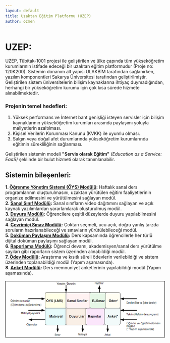 ```yaml
---
layout: default
title: Uzaktan Eğitim Platformu (UZEP)
author: ozmen
---
```

# UZEP:

UZEP, Tübitak-1001 projesi ile geliştirilen ve ülke çapında tüm yükseköğretim kurumlarının istifade edeceği bir uzaktan eğitim platformudur (Proje no: 120K200). Sistemin donanım alt yapısı ULAKBİM tarafından sağlanırken, yazılım komponentleri Sakarya Üniversitesi tarafından geliştirilmiştir. Geliştirilen sistem üniversitelerin bilişim kaynaklarına ihtiyaç duymadığından, herhangi bir yükseköğretim kurumu için çok kısa sürede hizmete alınabilmektedir. <br>

### Projenin temel hedefleri:<br> 
1. Yüksek performans ve İnternet bant genişliği isteyen servisler için bilişim kaynaklarının yükseköğretim kurumları arasında paylaşımı yoluyla maliyetlerin azaltılması. <br>
2. Kişisel Verilerin Korunması Kanunu (KVKK) ile uyumlu olması. <br>
3. Salgın veya doğal afet durumlarında yükseköğretim kurumlarında eğitimin sürekliliğinin sağlanması.<br>

Geliştirilen sistemin modeli **"Servis olarak Eğitim"** _(Education as a Service: EaaS)_ şeklinde bir bulut hizmeti olarak tanımlanabilir.

## Sistemin bileşenleri:
**1. [Öğrenme Yönetim Sistemi (ÖYS) Modülü](/oys.html):** Haftalık sanal ders programlarının oluşturulmasını, uzaktan yürütülen eğitim faaliyetlerinin organize edilmesini ve yürütülmesini sağlayan modül.<br>
**2. [Sanal Sınıf Modülü](/sanal.html):** Sanal sınıfların video dağıtımını sağlayan ve açık kaynak yazılımlardan yararlanılarak oluşturulmuş modül.<br>
**3. [Duyuru Modülü](/duyuru.html):** Öğrencilere çeşitli düzeylerde duyuru yapılabilmesini sağlayan modül.<br>
**4. [Çevrimiçi Sınav Modülü](/esinav.html):** Çoktan seçmeli, ucu açık, doğru yanlış tarzda soruların hazırlanabileceği ve sınavların yürütülebileceği modül.<br>
**5. [Doküman Paylaşım Modülü](/materyal.html):** Ders kapsamında öğrencilerle her türlü dijital doküman paylaşımı sağlayan modül.<br>
**6. [Raporlama Modülü](/rapor.html):** Öğrenci devamı, akademisyen/sanal ders yürütülme sayıları gibi raporların sistem üzerinden alınabildiği modül.<br>
**7. [Ödev Modülü](/odev.html):** Araştırma ve kısıtlı süreli ödevlerin verilebildiği ve sistem üzerinden toplanabildiği modül (Yapım aşamasında).<br>
**8. [Anket Modülü](/anket.html):** Ders memnuniyet anketlerinin yapılabildiği modül (Yapım aşamasında).<br><br>
<img style="border:1px solid black" src="assets/images/uzep.png"/>

